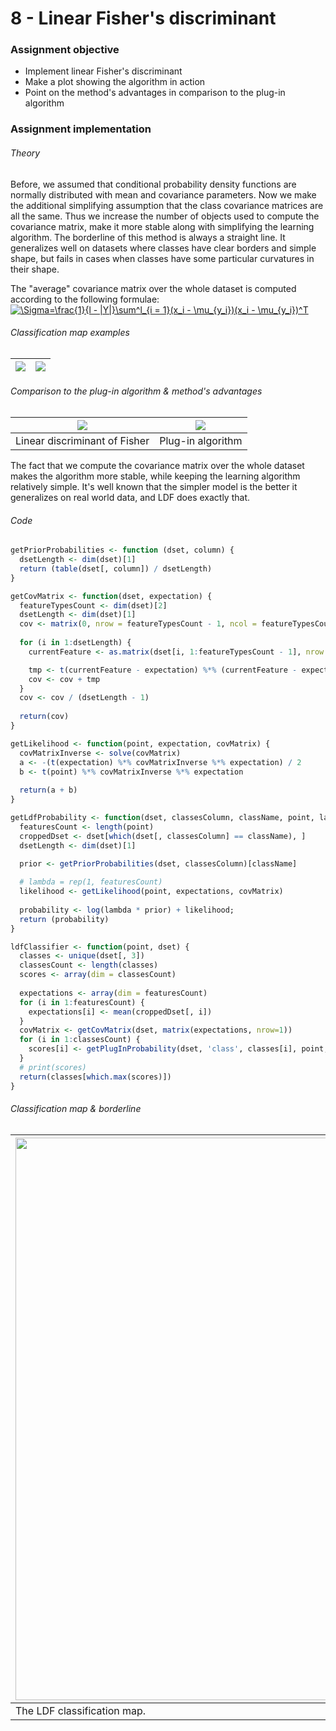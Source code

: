 # 8 - Linear Fisher's discriminant
### Assignment objective
- Implement linear Fisher's discriminant
- Make a plot showing the algorithm in action
- Point on the method's advantages in comparison to the plug-in algorithm

### Assignment implementation
###### Theory
Before, we assumed that conditional probability density functions are normally distributed with mean and covariance parameters. Now we make the additional simplifying assumption that the class covariance matrices are all the same. Thus we increase the number of objects used to compute the covariance matrix, make it more stable along with simplifying the learning algorithm. The borderline of this method is always a straight line. It generalizes well on datasets where classes have clear borders and simple shape, but fails in cases when classes have some particular curvatures in their shape.

The "average" covariance matrix over the whole dataset is computed according to the following formulae: 
<a href="https://www.codecogs.com/eqnedit.php?latex=\Sigma=\frac{1}{l&space;-&space;|Y|}\sum^l_{i&space;=&space;1}(x_i&space;-&space;\mu_{y_i})(x_i&space;-&space;\mu_{y_i})^T" target="_blank"><img src="https://latex.codecogs.com/gif.latex?\Sigma=\frac{1}{l&space;-&space;|Y|}\sum^l_{i&space;=&space;1}(x_i&space;-&space;\mu_{y_i})(x_i&space;-&space;\mu_{y_i})^T" title="\Sigma=\frac{1}{l - |Y|}\sum^l_{i = 1}(x_i - \mu_{y_i})(x_i - \mu_{y_i})^T" /></a>

###### Classification map examples
| ![](https://i.imgur.com/0I16ml8.png) | ![](https://i.imgur.com/ob6buHx.png) |
| - | - |

###### Comparison to the plug-in algorithm & method's advantages
| ![](https://i.imgur.com/g3s6ApT.png) | ![](https://i.imgur.com/tKVoRjC.png) |
| - | - |
| Linear discriminant of Fisher | Plug-in algorithm |

The fact that we compute the covariance matrix over the whole dataset makes the algorithm more stable, while keeping the learning algorithm relatively simple. It's well known that the simpler model is the better it generalizes on real world data, and LDF does exactly that.

###### Code
```R
getPriorProbabilities <- function (dset, column) {
  dsetLength <- dim(dset)[1]
  return (table(dset[, column]) / dsetLength)
}

getCovMatrix <- function(dset, expectation) {
  featureTypesCount <- dim(dset)[2]
  dsetLength <- dim(dset)[1]
  cov <- matrix(0, nrow = featureTypesCount - 1, ncol = featureTypesCount - 1)
  
  for (i in 1:dsetLength) {
    currentFeature <- as.matrix(dset[i, 1:featureTypesCount - 1], nrow = 1)

    tmp <- t(currentFeature - expectation) %*% (currentFeature - expectation)
    cov <- cov + tmp
  }
  cov <- cov / (dsetLength - 1)
  
  return(cov)
}

getLikelihood <- function(point, expectation, covMatrix) {
  covMatrixInverse <- solve(covMatrix)
  a <- -(t(expectation) %*% covMatrixInverse %*% expectation) / 2
  b <- t(point) %*% covMatrixInverse %*% expectation
  
  return(a + b)
}

getLdfProbability <- function(dset, classesColumn, className, point, lambda, covMatrix, expectations) {
  featuresCount <- length(point)
  croppedDset <- dset[which(dset[, classesColumn] == className), ]
  dsetLength <- dim(dset)[1]
  
  prior <- getPriorProbabilities(dset, classesColumn)[className]

  # lambda = rep(1, featuresCount)
  likelihood <- getLikelihood(point, expectations, covMatrix)
  
  probability <- log(lambda * prior) + likelihood;
  return (probability)
}

ldfClassifier <- function(point, dset) {
  classes <- unique(dset[, 3])
  classesCount <- length(classes)
  scores <- array(dim = classesCount)
  
  expectations <- array(dim = featuresCount)
  for (i in 1:featuresCount) {
    expectations[i] <- mean(croppedDset[, i])
  }
  covMatrix <- getCovMatrix(dset, matrix(expectations, nrow=1))
  for (i in 1:classesCount) {
    scores[i] <- getPlugInProbability(dset, 'class', classes[i], point, lambdas[i], covMatrix, expectations)
  }
  # print(scores)
  return(classes[which.max(scores)])
}
```

###### Classification map & borderline
| <img src="https://i.imgur.com/ZT8V3hl.png" width="900"> | <img src="https://i.imgur.com/ZJRamxB.png" width="900"> |
| - | - |
| The LDF classification map. | The borderline. |